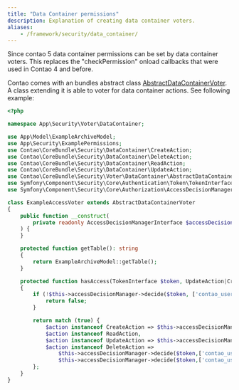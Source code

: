 ```yaml
---
title: "Data Container permissions"
description: Explanation of creating data container voters.
aliases:
    - /framework/security/data_container/
---
```


Since contao 5 data container permissions can be set by data container voters. This replaces the "checkPermission" onload callbacks that were used in Contao 4 and before.

Contao comes with an bundles abstract class [AbstractDataContainerVoter](https://github.com/contao/contao/blob/5.3/core-bundle/src/Security/Voter/DataContainer/AbstractDataContainerVoter.php).
A class extending it is able to voter for data container actions. See following example:

```php
<?php

namespace App\Security\Voter\DataContainer;

use App\Model\ExampleArchiveModel;
use App\Security\ExamplePermissions;
use Contao\CoreBundle\Security\DataContainer\CreateAction;
use Contao\CoreBundle\Security\DataContainer\DeleteAction;
use Contao\CoreBundle\Security\DataContainer\ReadAction;
use Contao\CoreBundle\Security\DataContainer\UpdateAction;
use Contao\CoreBundle\Security\Voter\DataContainer\AbstractDataContainerVoter;
use Symfony\Component\Security\Core\Authentication\Token\TokenInterface;
use Symfony\Component\Security\Core\Authorization\AccessDecisionManagerInterface;

class ExampleAccessVoter extends AbstractDataContainerVoter
{
    public function __construct(
        private readonly AccessDecisionManagerInterface $accessDecisionManager
    ) {
    }

    protected function getTable(): string
    {
        return ExampleArchiveModel::getTable();
    }

    protected function hasAccess(TokenInterface $token, UpdateAction|CreateAction|ReadAction|DeleteAction $action): bool
    {
        if (!$this->accessDecisionManager->decide($token, ['contao_user.modules.example'])) {
            return false;
        }

        return match (true) {
            $action instanceof CreateAction => $this->accessDecisionManager->decide($token,['contao_user.examplep.create']),
            $action instanceof ReadAction,
            $action instanceof UpdateAction => $this->accessDecisionManager->decide($token,['contao_user.examples'], $action->getCurrentId()),
            $action instanceof DeleteAction => 
                $this->accessDecisionManager->decide($token,['contao_user.examples'], $action->getCurrentId()) && 
                $this->accessDecisionManager->decide($token,['contao_user.examplep.delete']),
        };
    }
}
```